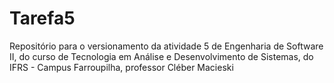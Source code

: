# Tarefa5
Repositório para o versionamento da atividade 5 de Engenharia de Software II, do curso de Tecnologia em Análise e Desenvolvimento de Sistemas, do IFRS - Campus Farroupilha, professor Cléber Macieski
